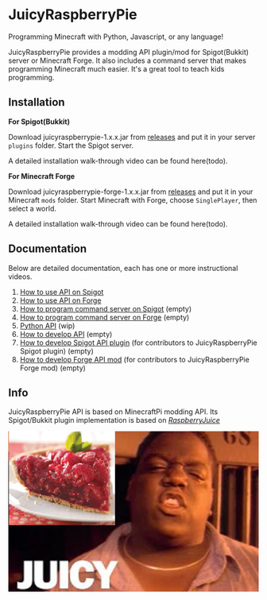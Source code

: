 # JuicyRaspberryPie
Programming Minecraft with Python, Javascript, or any language!

JuicyRaspberryPie provides a modding API plugin/mod for Spigot(Bukkit) server or Minecraft Forge.  It also includes a command server that makes programming Minecraft much easier.  It's a great tool to teach kids programming.

## Installation

**For Spigot(Bukkit)**

Download juicyraspberrypie-1.x.x.jar from [releases](https://github.com/wensheng/JuicyRaspberryPie/releases) and put it in your server `plugins` folder.  Start the Spigot server.  

A detailed installation walk-through video can be found here(todo).

**For Minecraft Forge**

Download juicyraspberrypie-forge-1.x.x.jar from [releases](https://github.com/wensheng/JuicyRaspberryPie/releases) and put it in your Minecraft `mods` folder.  Start Minecraft with Forge, choose `SinglePlayer`, then select a world.

A detailed installation walk-through video can be found here(todo).

## Documentation

Below are detailed documentation, each has one or more instructional videos.

1. [How to use API on Spigot](doc/using-api-spigot.md)
1. [How to use API on Forge](doc/using-api-forge.md)
1. [How to program command server on Spigot](doc/comsvr-spigot.md) (empty)
1. [How to program command server on Forge](doc/comsvr-forge.md) (empty)
2. [Python API](doc/python-api.md) (wip)
1. [How to develop API](doc/develop-api.md) (empty)
1. [How to develop Spigot API plugin](doc/develop-spigot.md) (for contributors to JuicyRaspberryPie Spigot plugin) (empty)
1. [How to develop Forge API mod](doc/develop-forge.md) (for contributors to JuicyRaspberryPie Forge mod) (empty)

## Info

JuicyRaspberryPie API is based on MinecraftPi modding API.  Its Spigot/Bukkit plugin implementation is based on [*RaspberryJuice*](https://github.com/zhuowei/RaspberryJuice)

![juicy](misc/images/juicy.png)
